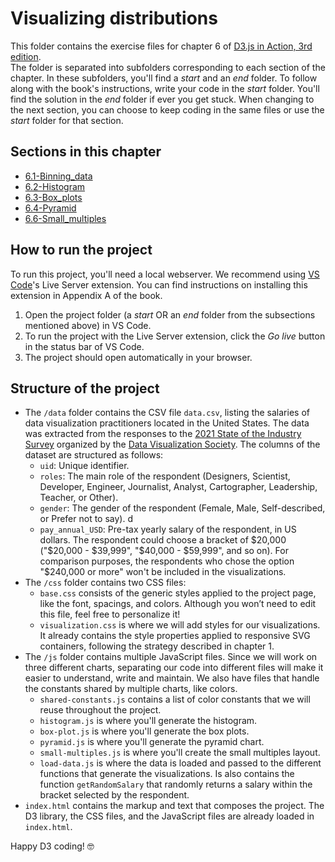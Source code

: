 # Visualizing distributions
This folder contains the exercise files for chapter 6 of [D3.js in Action, 3rd edition](https://www.manning.com/books/d3js-in-action-third-edition).
</br>
The folder is separated into subfolders corresponding to each section of the chapter. In these subfolders, you'll find a *start* and an *end* folder. To follow along with the book's instructions, write your code in the *start* folder. You'll find the solution in the *end* folder if ever you get stuck.
When changing to the next section, you can choose to keep coding in the same files or use the *start* folder for that section.

## Sections in this chapter
* [6.1-Binning_data](https://github.com/d3js-in-action-third-edition/code-files/tree/main/chapter_06/6.1-Binning_data)
* [6.2-Histogram](https://github.com/d3js-in-action-third-edition/code-files/tree/main/chapter_06/6.2-Histogram)
* [6.3-Box_plots](https://github.com/d3js-in-action-third-edition/code-files/tree/main/chapter_06/6.3-Box_plots)
* [6.4-Pyramid](https://github.com/d3js-in-action-third-edition/code-files/tree/main/chapter_06/6.4-Pyramid)
* [6.6-Small_multiples](https://github.com/d3js-in-action-third-edition/code-files/tree/main/chapter_06/6.6-Small_multiples)

## How to run the project
To run this project, you'll need a local webserver. We recommend using [VS Code](https://code.visualstudio.com/)'s Live Server extension. You can find instructions on installing this extension in Appendix A of the book.
1. Open the project folder (a *start* OR an *end* folder from the subsections mentioned above) in VS Code.
2. To run the project with the Live Server extension, click the *Go live* button in the status bar of VS Code.
3. The project should open automatically in your browser.

## Structure of the project
* The `/data` folder contains the CSV file `data.csv`, listing the salaries of data visualization practitioners located in the United States. The data was extracted from the responses to the [2021 State of the Industry Survey](https://docs.google.com/spreadsheets/d/1lDkxioTmT5--JufJuYryiV5fKsdQQopvlSJO4Gh0ors/edit#gid=1462100456) organized by the [Data Visualization Society](www.datavisualizationsociety.org). The columns of the dataset are structured as follows:
    * `uid`: Unique identifier.
    * `roles`: The main role of the respondent (Designers, Scientist, Developer, Engineer, Journalist, Analyst, Cartographer, Leadership, Teacher, or Other).
    * `gender`: The gender of the respondent (Female, Male, Self-described, or Prefer not to say).  d
    * `pay_annual_USD`: Pre-tax yearly salary of the respondent, in US dollars. The respondent could choose a bracket of $20,000 ("$20,000 - $39,999", "$40,000 - $59,999", and so on). For comparison purposes, the respondents who chose the option "$240,000 or more" won't be included in the visualizations.
* The `/css` folder contains two CSS files:
    * `base.css` consists of the generic styles applied to the project page, like the font, spacings, and colors. Although you won’t need to edit this file, feel free to personalize it!
    * `visualization.css` is where we will add styles for our visualizations. It already contains the style properties applied to responsive SVG containers, following the strategy described in chapter 1.
* The `/js` folder contains multiple JavaScript files. Since we will work on three different charts, separating our code into different files will make it easier to understand, write and maintain. We also have files that handle the constants shared by multiple charts, like colors.
    * `shared-constants.js` contains a list of color constants that we will reuse throughout the project.
    * `histogram.js` is where you'll generate the histogram.
    * `box-plot.js` is where you'll generate the box plots.
    * `pyramid.js` is where you'll generate the pyramid chart.
    * `small-multiples.js` is where you'll create the small multiples layout.
    * `load-data.js` is where the data is loaded and passed to the different functions that generate the visualizations. Is also contains the function `getRandomSalary` that randomly returns a salary within the bracket selected by the respondent.
* `index.html` contains the markup and text that composes the project. The D3 library, the CSS files, and the JavaScript files are already loaded in `index.html`.

Happy D3 coding! 🤓